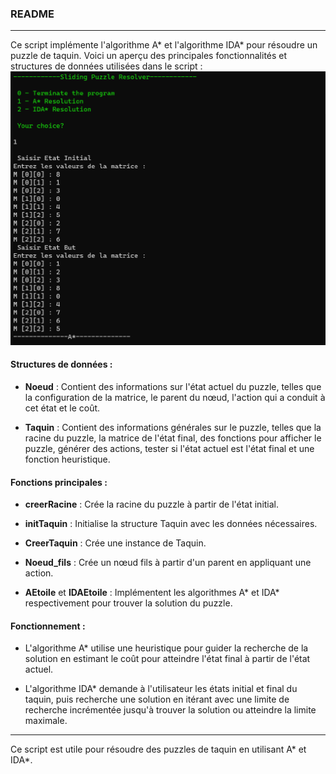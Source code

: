 ### README

---

Ce script implémente l'algorithme A* et l'algorithme IDA* pour résoudre un puzzle de taquin. Voici un aperçu des principales fonctionnalités et structures de données utilisées dans le script :
![Menu](menu.png)

#### Structures de données :

- **Noeud** : Contient des informations sur l'état actuel du puzzle, telles que la configuration de la matrice, le parent du nœud, l'action qui a conduit à cet état et le coût.
  
- **Taquin** : Contient des informations générales sur le puzzle, telles que la racine du puzzle, la matrice de l'état final, des fonctions pour afficher le puzzle, générer des actions, tester si l'état actuel est l'état final et une fonction heuristique.

#### Fonctions principales :

- **creerRacine** : Crée la racine du puzzle à partir de l'état initial.
  
- **initTaquin** : Initialise la structure Taquin avec les données nécessaires.
  
- **CreerTaquin** : Crée une instance de Taquin.
  
- **Noeud_fils** : Crée un nœud fils à partir d'un parent en appliquant une action.
  
- **AEtoile** et **IDAEtoile** : Implémentent les algorithmes A* et IDA* respectivement pour trouver la solution du puzzle.

#### Fonctionnement :

- L'algorithme A* utilise une heuristique pour guider la recherche de la solution en estimant le coût pour atteindre l'état final à partir de l'état actuel.
  
- L'algorithme IDA* demande à l'utilisateur les états initial et final du taquin, puis recherche une solution en itérant avec une limite de recherche incrémentée jusqu'à trouver la solution ou atteindre la limite maximale.

---

Ce script est utile pour résoudre des puzzles de taquin en utilisant A* et IDA*.

